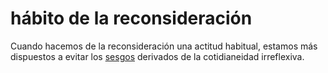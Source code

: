 # hábito de la reconsideración

Cuando hacemos de la reconsideración una actitud habitual, estamos más dispuestos a evitar los [sesgos](sesgo.md) derivados de la cotidianeidad irreflexiva.
